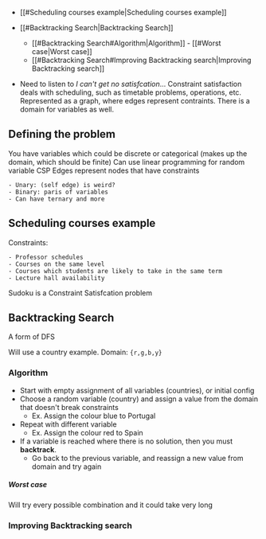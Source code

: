 - [[#Scheduling courses example|Scheduling courses example]]
- [[#Backtracking Search|Backtracking Search]]
	- [[#Backtracking Search#Algorithm|Algorithm]]
			- [[#Worst case|Worst case]]
	- [[#Backtracking Search#Improving Backtracking search|Improving Backtracking search]]

- Need to listen to *I can't get no satisfcation*...
Constraint satisfaction deals with scheduling, such as timetable problems, operations, etc.
Represented as a graph, where edges represent contraints. There is a domain for variables as well.

## Defining the problem
You have variables which could be discrete or categorical (makes up the domain, which should be finite)
Can use linear programming for random variable CSP
Edges represent nodes that have constraints

	- Unary: (self edge) is weird?
	- Binary: paris of variables
	- Can have ternary and more

## Scheduling courses example
Constraints:

	- Professor schedules
	- Courses on the same level
	- Courses which students are likely to take in the same term
	- Lecture hall availability

Sudoku is a Constraint Satisfcation problem

## Backtracking Search
A form of DFS 

Will use a country example.
Domain: `{r,g,b,y}`

### Algorithm
- Start with empty assignment of all variables (countries), or initial config
- Choose a random variable (country) and assign a value from the domain that doesn't break constraints
	- Ex. Assign the colour blue to Portugal
- Repeat with different variable
	- Ex. Assign the colour red to Spain
- If a variable is reached where there is no solution, then you must **backtrack**.
	- Go back to the previous variable, and reassign a new value from domain and try again

##### Worst case
Will try every possible combination and it could take very long

### Improving Backtracking search 
